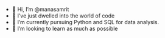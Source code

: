 - 👋 Hi, I’m @manasamrit
- 👀 I’ve just dwelled into the world of code
- 🌱 I’m currently pursuing Python and SQL for data analysis.
- 💞️ I’m looking to learn as much as possible


<!---
manasamrit/manasamrit is a ✨ special ✨ repository because its `README.md` (this file) appears on your GitHub profile.
You can click the Preview link to take a look at your changes.
--->
